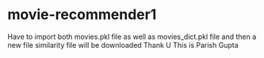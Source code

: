 ﻿# movie-recommender1
 Have to import both movies.pkl file as well as movies_dict.pkl file 
 and then a new file similarity file will be downloaded 
 Thank U 
 This is 
 Parish Gupta 

